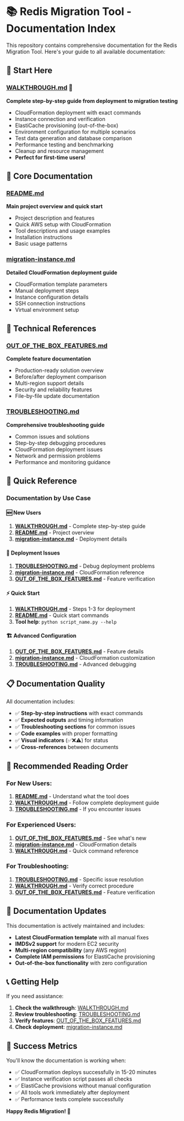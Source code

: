 # 📚 Redis Migration Tool - Documentation Index

This repository contains comprehensive documentation for the Redis Migration Tool. Here's your guide to all available documentation:

## 🎯 **Start Here**

### **[WALKTHROUGH.md](WALKTHROUGH.md)** 🌟
**Complete step-by-step guide from deployment to migration testing**
- CloudFormation deployment with exact commands
- Instance connection and verification
- ElastiCache provisioning (out-of-the-box)
- Environment configuration for multiple scenarios
- Test data generation and database comparison
- Performance testing and benchmarking
- Cleanup and resource management
- **Perfect for first-time users!**

## 📖 **Core Documentation**

### **[README.md](../README.md)**
**Main project overview and quick start**
- Project description and features
- Quick AWS setup with CloudFormation
- Tool descriptions and usage examples
- Installation instructions
- Basic usage patterns

### **[migration-instance.md](migration-instance.md)**
**Detailed CloudFormation deployment guide**
- CloudFormation template parameters
- Manual deployment steps
- Instance configuration details
- SSH connection instructions
- Virtual environment setup

## 🔧 **Technical References**

### **[OUT_OF_THE_BOX_FEATURES.md](OUT_OF_THE_BOX_FEATURES.md)**
**Complete feature documentation**
- Production-ready solution overview
- Before/after deployment comparison
- Multi-region support details
- Security and reliability features
- File-by-file update documentation

### **[TROUBLESHOOTING.md](TROUBLESHOOTING.md)**
**Comprehensive troubleshooting guide**
- Common issues and solutions
- Step-by-step debugging procedures
- CloudFormation deployment issues
- Network and permission problems
- Performance and monitoring guidance

## 🚀 **Quick Reference**

### **Documentation by Use Case**

#### **🆕 New Users**
1. **[WALKTHROUGH.md](WALKTHROUGH.md)** - Complete step-by-step guide
2. **[README.md](../README.md)** - Project overview
3. **[migration-instance.md](migration-instance.md)** - Deployment details

#### **🔧 Deployment Issues**
1. **[TROUBLESHOOTING.md](TROUBLESHOOTING.md)** - Debug deployment problems
2. **[migration-instance.md](migration-instance.md)** - CloudFormation reference
3. **[OUT_OF_THE_BOX_FEATURES.md](OUT_OF_THE_BOX_FEATURES.md)** - Feature verification

#### **⚡ Quick Start**
1. **[WALKTHROUGH.md](WALKTHROUGH.md)** - Steps 1-3 for deployment
2. **[README.md](../README.md)** - Quick start commands
3. **Tool help**: `python script_name.py --help`

#### **🏗️ Advanced Configuration**
1. **[OUT_OF_THE_BOX_FEATURES.md](OUT_OF_THE_BOX_FEATURES.md)** - Feature details
2. **[migration-instance.md](migration-instance.md)** - CloudFormation customization
3. **[TROUBLESHOOTING.md](TROUBLESHOOTING.md)** - Advanced debugging

## 📋 **Documentation Quality**

All documentation includes:
- ✅ **Step-by-step instructions** with exact commands
- ✅ **Expected outputs** and timing information
- ✅ **Troubleshooting sections** for common issues
- ✅ **Code examples** with proper formatting
- ✅ **Visual indicators** (✅❌⚠️) for status
- ✅ **Cross-references** between documents

## 🎯 **Recommended Reading Order**

### **For New Users:**
1. **[README.md](../README.md)** - Understand what the tool does
2. **[WALKTHROUGH.md](WALKTHROUGH.md)** - Follow complete deployment guide
3. **[TROUBLESHOOTING.md](TROUBLESHOOTING.md)** - If you encounter issues

### **For Experienced Users:**
1. **[OUT_OF_THE_BOX_FEATURES.md](OUT_OF_THE_BOX_FEATURES.md)** - See what's new
2. **[migration-instance.md](migration-instance.md)** - CloudFormation details
3. **[WALKTHROUGH.md](WALKTHROUGH.md)** - Quick command reference

### **For Troubleshooting:**
1. **[TROUBLESHOOTING.md](TROUBLESHOOTING.md)** - Specific issue resolution
2. **[WALKTHROUGH.md](WALKTHROUGH.md)** - Verify correct procedure
3. **[OUT_OF_THE_BOX_FEATURES.md](OUT_OF_THE_BOX_FEATURES.md)** - Feature verification

## 🔄 **Documentation Updates**

This documentation is actively maintained and includes:
- **Latest CloudFormation template** with all manual fixes
- **IMDSv2 support** for modern EC2 security
- **Multi-region compatibility** (any AWS region)
- **Complete IAM permissions** for ElastiCache provisioning
- **Out-of-the-box functionality** with zero configuration

## 📞 **Getting Help**

If you need assistance:

1. **Check the walkthrough**: [WALKTHROUGH.md](WALKTHROUGH.md)
2. **Review troubleshooting**: [TROUBLESHOOTING.md](TROUBLESHOOTING.md)
3. **Verify features**: [OUT_OF_THE_BOX_FEATURES.md](OUT_OF_THE_BOX_FEATURES.md)
4. **Check deployment**: [migration-instance.md](migration-instance.md)

## 🎉 **Success Metrics**

You'll know the documentation is working when:
- ✅ CloudFormation deploys successfully in 15-20 minutes
- ✅ Instance verification script passes all checks
- ✅ ElastiCache provisions without manual configuration
- ✅ All tools work immediately after deployment
- ✅ Performance tests complete successfully

**Happy Redis Migration! 🚀**
